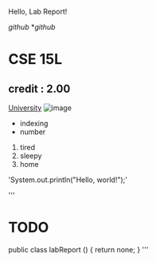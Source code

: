 Hello, Lab Report!

*github*
**github*

# CSE 15L
## credit : 2.00

[University](https://ucsd.edu/)
![image](https://www.abposters.com/posters/liverpool-fc-you-ll-never-walk-alone-v63891)

- indexing
- number

1. tired
2. sleepy
3. home

'System.out.println("Hello, world!");'

'''
# TODO
public class labReport () {
  return none;
}
'''

